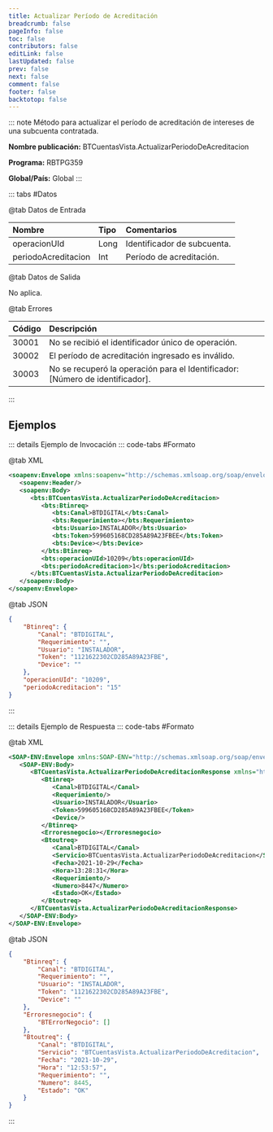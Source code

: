 ```yaml
---
title: Actualizar Período de Acreditación
breadcrumb: false
pageInfo: false
toc: false
contributors: false
editLink: false
lastUpdated: false
prev: false
next: false
comment: false
footer: false
backtotop: false
---
```


<!-- ABRE DATOS DEL MÉTODO -->
::: note Método para actualizar el período de acreditación de intereses de una subcuenta contratada.

**Nombre publicación:** BTCuentasVista.ActualizarPeriodoDeAcreditacion

**Programa:** RBTPG359

**Global/País:** Global
:::
<!-- CIERRA DATOS DEL MÉTODO -->

<!-- ABRE TABLA DE DATOS -->
::: tabs #Datos 

@tab Datos de Entrada

Nombre | Tipo | Comentarios
:--------- | :--------- | :---------
operacionUId | Long | Identificador de subcuenta.
periodoAcreditacion | Int | Período de acreditación.

@tab Datos de Salida

No aplica.

@tab Errores

Código | Descripción
:--------- | :-----------
30001 | No se recibió el identificador único de operación.
30002 | El período de acreditación ingresado es inválido.
30003 | No se recuperó la operación para el Identificador: [Número de identificador].
::: 
<!-- CIERRA TABLA DE DATOS -->

## **Ejemplos**

<!-- ABRE EJEMPLO DE INVOCACIÓN -->
::: details Ejemplo de Invocación 
::: code-tabs #Formato

@tab XML
```xml
<soapenv:Envelope xmlns:soapenv="http://schemas.xmlsoap.org/soap/envelope/" xmlns:bts="http://uy.com.dlya.bantotal/BTSOA/">
   <soapenv:Header/>
   <soapenv:Body>
      <bts:BTCuentasVista.ActualizarPeriodoDeAcreditacion>
         <bts:Btinreq>
            <bts:Canal>BTDIGITAL</bts:Canal>
            <bts:Requerimiento></bts:Requerimiento>
            <bts:Usuario>INSTALADOR</bts:Usuario>
            <bts:Token>599605168CD285A89A23FBEE</bts:Token>
            <bts:Device></bts:Device>
         </bts:Btinreq>
         <bts:operacionUId>10209</bts:operacionUId>
         <bts:periodoAcreditacion>1</bts:periodoAcreditacion>
      </bts:BTCuentasVista.ActualizarPeriodoDeAcreditacion>
   </soapenv:Body>
</soapenv:Envelope>
```

@tab JSON
```json
{
    "Btinreq": {
        "Canal": "BTDIGITAL",
        "Requerimiento": "",
        "Usuario": "INSTALADOR",
        "Token": "1121622302CD285A89A23FBE",
        "Device": ""
    },
    "operacionUId": "10209",
    "periodoAcreditacion": "15"
}
```
:::
<!-- CIERRA EJEMPLO DE INVOCACIÓN -->

<!-- ABRE EJEMPLO DE RESPUESTA -->
::: details Ejemplo de Respuesta 
::: code-tabs #Formato

@tab XML
```xml
<SOAP-ENV:Envelope xmlns:SOAP-ENV="http://schemas.xmlsoap.org/soap/envelope/" xmlns:xsd="http://www.w3.org/2001/XMLSchema" xmlns:SOAP-ENC="http://schemas.xmlsoap.org/soap/encoding/" xmlns:xsi="http://www.w3.org/2001/XMLSchema-instance">
   <SOAP-ENV:Body>
      <BTCuentasVista.ActualizarPeriodoDeAcreditacionResponse xmlns="http://uy.com.dlya.bantotal/BTSOA/">
         <Btinreq>
            <Canal>BTDIGITAL</Canal>
            <Requerimiento/>
            <Usuario>INSTALADOR</Usuario>
            <Token>599605168CD285A89A23FBEE</Token>
            <Device/>
         </Btinreq>
         <Erroresnegocio></Erroresnegocio>
         <Btoutreq>
            <Canal>BTDIGITAL</Canal>
            <Servicio>BTCuentasVista.ActualizarPeriodoDeAcreditacion</Servicio>
            <Fecha>2021-10-29</Fecha>
            <Hora>13:28:31</Hora>
            <Requerimiento/>
            <Numero>8447</Numero>
            <Estado>OK</Estado>
         </Btoutreq>
      </BTCuentasVista.ActualizarPeriodoDeAcreditacionResponse>
   </SOAP-ENV:Body>
</SOAP-ENV:Envelope>
```

@tab JSON
```json
{
    "Btinreq": {
        "Canal": "BTDIGITAL",
        "Requerimiento": "",
        "Usuario": "INSTALADOR",
        "Token": "1121622302CD285A89A23FBE",
        "Device": ""
    },
    "Erroresnegocio": {
        "BTErrorNegocio": []
    },
    "Btoutreq": {
        "Canal": "BTDIGITAL",
        "Servicio": "BTCuentasVista.ActualizarPeriodoDeAcreditacion",
        "Fecha": "2021-10-29",
        "Hora": "12:53:57",
        "Requerimiento": "",
        "Numero": 8445,
        "Estado": "OK"
    }
}
```
::: 
<!-- CIERRA EJEMPLO DE RESPUESTA -->